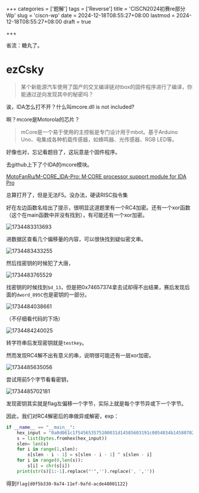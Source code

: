 +++
categories = ['题解']
tags = ['Reverse']
title = 'CISCN2024初赛re部分Wp'
slug = 'ciscn-wp'
date = 2024-12-18T08:55:27+08:00
lastmod = 2024-12-18T08:55:27+08:00
draft = true

+++

省流：糖丸了。

# ezCsky

> 某个新能源汽车使用了国产的交叉编译链对tbox的固件程序进行了编译，你能通过逆向发现其中的秘密吗？

诶，IDA怎么打不开？什么叫mcore.dll is not included?

啊？mcore是Motorola的芯片？

> mCore是一个易于使用的主控板是专门设计用于mbot。基于Arduino Uno、电集成各种机载传感器，如蜂鸣器、光传感器、RGB LED等。

好像也对，忘记看题目了，这玩意是个固件程序。

去github上下了个IDA的mcore模块。

[MotoFanRu/M-CORE_IDA-Pro: M·CORE processor support module for IDA Pro](https://github.com/MotoFanRu/M-CORE_IDA-Pro)

总算打开了，但是无法F5。没办法，硬读RISC指令集

好在左边函数名给出了提示，很明显这道题里有一个RC4加密。还有一个xor函数（这个在main函数中并没有找到），有可能还有一个xor加密。

![1734483313693](https://cdn.jsdmirror.com/gh/Satori5ama/Figurebed@main/img/a29c66ec0d8b97583100eea594700a7c/1734483313693.png)

进数据区查看几个偏移量的内容，可以很快找到疑似密文串。

![1734483433255](https://cdn.jsdmirror.com/gh/Satori5ama/Figurebed@main/img/a29c66ec0d8b97583100eea594700a7c/1734483433255.png)

然后找密钥的时候犯了大唐，

![1734483765529](https://cdn.jsdmirror.com/gh/Satori5ama/Figurebed@main/img/a29c66ec0d8b97583100eea594700a7c/1734483765529.png)

找密钥的时候找到`$d_13`，但是把0x74657374拿去试却得不出结果，赛后发现后面的`dword_895C`也是密钥的一部分。

![1734484038661](https://cdn.jsdmirror.com/gh/Satori5ama/Figurebed@main/img/a29c66ec0d8b97583100eea594700a7c/1734484038661.png)

（不仔细看代码的下场）

![1734484240025](https://cdn.jsdmirror.com/gh/Satori5ama/Figurebed@main/img/a29c66ec0d8b97583100eea594700a7c/1734484240025.png)

转字符串后发现密钥就是`testkey`。

然而发现RC4解不出有意义的串，说明很可能还有一层xor加密。

![1734485635056](https://cdn.jsdmirror.com/gh/Satori5ama/Figurebed@main/img/a29c66ec0d8b97583100eea594700a7c/1734485635056.png)

尝试用前5个字节看看密钥，

![1734485702181](https://cdn.jsdmirror.com/gh/Satori5ama/Figurebed@main/img/a29c66ec0d8b97583100eea594700a7c/1734485702181.png)

发现密钥其实就是flag左偏移一个字节，实际上就是每个字节异或下一个字节。

因此，我们对RC4解密后的串做异或解密，exp：

``` python
if __name__ == "__main__":
    hex_input = "0a0d061c1f545653575100031d14585603191c0054034b14580702494c020701510c0800010003004f7d"
    s = list(bytes.fromhex(hex_input))
    slen= len(s)
    for i in range(1,slen):
        s[slen - i - 1] = s[slen - i - 1] ^ s[slen - i]
    for i in range(0,len(s)):
        s[i] = chr(s[i])
    print(str(s)[1:-1].replace("'",'').replace(', ',''))
```

得到`flag{d0f5b330-9a74-11ef-9afd-acde48001122}`



